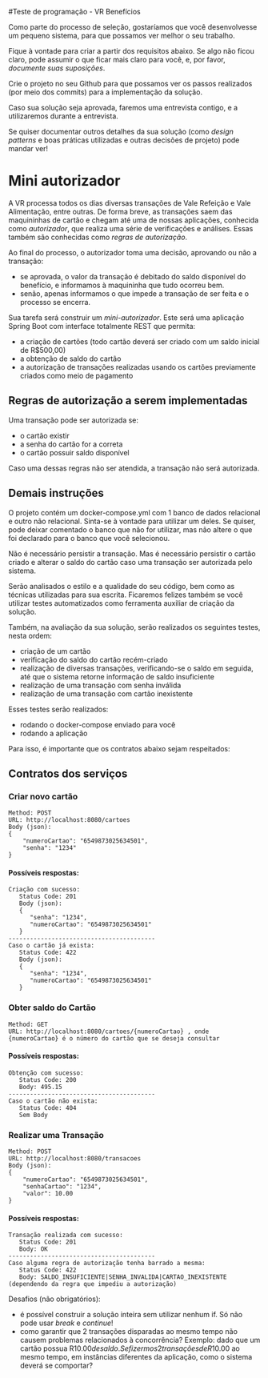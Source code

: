#Teste de programação - VR Benefícios

Como parte do processo de seleção, gostaríamos que você desenvolvesse um pequeno sistema, para que possamos ver melhor o seu trabalho.

Fique à vontade para criar a partir dos requisitos abaixo. Se algo não ficou claro, pode assumir o que ficar mais claro para você, e, por favor, *documente suas suposições*.

Crie o projeto no seu Github para que possamos ver os passos realizados (por meio dos commits) para a implementação da solução.

Caso sua solução seja aprovada, faremos uma entrevista contigo, e a utilizaremos durante a entrevista.

Se quiser documentar outros detalhes da sua solução (como *design patterns* e boas práticas utilizadas e outras decisões de projeto) pode mandar ver!

# Mini autorizador

A VR processa todos os dias diversas transações de Vale Refeição e Vale Alimentação, entre outras.
De forma breve, as transações saem das maquininhas de cartão e chegam até uma de nossas aplicações, conhecida como *autorizador*, que realiza uma série de verificações e análises. Essas também são conhecidas como *regras de autorização*. 

Ao final do processo, o autorizador toma uma decisão, aprovando ou não a transação: 
* se aprovada, o valor da transação é debitado do saldo disponível do benefício, e informamos à maquininha que tudo ocorreu bem. 
* senão, apenas informamos o que impede a transação de ser feita e o processo se encerra.

Sua tarefa será construir um *mini-autorizador*. Este será uma aplicação Spring Boot com interface totalmente REST que permita:

 * a criação de cartões (todo cartão deverá ser criado com um saldo inicial de R$500,00)
 * a obtenção de saldo do cartão
 * a autorização de transações realizadas usando os cartões previamente criados como meio de pagamento

## Regras de autorização a serem implementadas

Uma transação pode ser autorizada se:
   * o cartão existir
   * a senha do cartão for a correta
   * o cartão possuir saldo disponível

Caso uma dessas regras não ser atendida, a transação não será autorizada.

## Demais instruções

O projeto contém um docker-compose.yml com 1 banco de dados relacional e outro não relacional.
Sinta-se à vontade para utilizar um deles. Se quiser, pode deixar comentado o banco que não for utilizar, mas não altere o que foi declarado para o banco que você selecionou. 

Não é necessário persistir a transação. Mas é necessário persistir o cartão criado e alterar o saldo do cartão caso uma transação ser autorizada pelo sistema.

Serão analisados o estilo e a qualidade do seu código, bem como as técnicas utilizadas para sua escrita. Ficaremos felizes também se você utilizar testes automatizados como ferramenta auxiliar de criação da solução.

Também, na avaliação da sua solução, serão realizados os seguintes testes, nesta ordem:

 * criação de um cartão
 * verificação do saldo do cartão recém-criado
 * realização de diversas transações, verificando-se o saldo em seguida, até que o sistema retorne informação de saldo insuficiente
 * realização de uma transação com senha inválida
 * realização de uma transação com cartão inexistente

Esses testes serão realizados:
* rodando o docker-compose enviado para você
* rodando a aplicação 

Para isso, é importante que os contratos abaixo sejam respeitados:

## Contratos dos serviços

### Criar novo cartão
```
Method: POST
URL: http://localhost:8080/cartoes
Body (json):
{
    "numeroCartao": "6549873025634501",
    "senha": "1234"
}
```
#### Possíveis respostas:
```
Criação com sucesso:
   Status Code: 201
   Body (json):
   {
      "senha": "1234",
      "numeroCartao": "6549873025634501"
   } 
-----------------------------------------
Caso o cartão já exista:
   Status Code: 422
   Body (json):
   {
      "senha": "1234",
      "numeroCartao": "6549873025634501"
   } 
```

### Obter saldo do Cartão
```
Method: GET
URL: http://localhost:8080/cartoes/{numeroCartao} , onde {numeroCartao} é o número do cartão que se deseja consultar
```

#### Possíveis respostas:
```
Obtenção com sucesso:
   Status Code: 200
   Body: 495.15 
-----------------------------------------
Caso o cartão não exista:
   Status Code: 404 
   Sem Body
```

### Realizar uma Transação
```
Method: POST
URL: http://localhost:8080/transacoes
Body (json):
{
    "numeroCartao": "6549873025634501",
    "senhaCartao": "1234",
    "valor": 10.00
}
```

#### Possíveis respostas:
```
Transação realizada com sucesso:
   Status Code: 201
   Body: OK 
-----------------------------------------
Caso alguma regra de autorização tenha barrado a mesma:
   Status Code: 422 
   Body: SALDO_INSUFICIENTE|SENHA_INVALIDA|CARTAO_INEXISTENTE (dependendo da regra que impediu a autorização)
```

Desafios (não obrigatórios): 
 * é possível construir a solução inteira sem utilizar nenhum if. Só não pode usar *break* e *continue*! 
 * como garantir que 2 transações disparadas ao mesmo tempo não causem problemas relacionados à concorrência?
Exemplo: dado que um cartão possua R$10.00 de saldo. Se fizermos 2 transações de R$10.00 ao mesmo tempo, em instâncias diferentes da aplicação, como o sistema deverá se comportar?